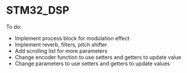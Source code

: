 # STM32_DSP

To do:
- Implement process block for modulation effect
- Implement reverb, filters, pitch shifter
- Add scrolling list for more parameters
- Change encoder function to use setters and getters to update value
- Change parameters to use setters and getters to update values
